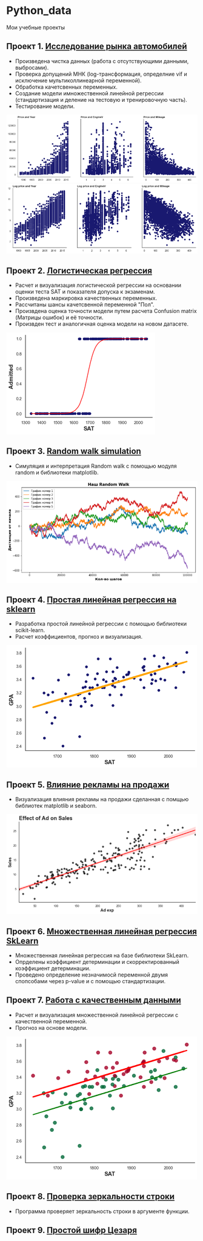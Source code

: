 # Python_data
Мои учебные проекты 

## Проект 1. [Исследование рынка автомобилей](https://github.com/arl9kin/Python_data/blob/master/ML/linear/Practice.ipynb)
- Произведена чистка данных (работа с отсутствующими данными, выбросами).
- Проверка допущений МНК (log-трансформация, определние vif и исключение мультиколлинеарной переменной).
- Обработка качетсвенных переменных.
- Создание модели имножественной линейной регрессии (стандартизация и деление на тестовую и тренировочную часть).
- Тестирование модели.

![alt text](https://github.com/arl9kin/Python_data/blob/master/images/auto.png)
![alt text](https://github.com/arl9kin/Python_data/blob/master/images/auto%201.png)

## Проект 2. [Логистическая регрессия](https://github.com/arl9kin/Python_data/blob/master/ML/logistic/Logittask2.ipynb)

- Расчет и визуализация логистической регрессии на основании оценки теста SAT и показателя допуска к экзаменам.
- Произведена маркировка качественных переменных.
- Рассчитаны шансы качетсвенной переменной "Пол".
- Произвдена оценка точности модели путем расчета Confusion matrix (Матрицы ошибок) и её точности.
- Произвден тeст и аналогичная оценка модели на новом датасете.

![alt text](https://github.com/arl9kin/Python_data/blob/master/images/logit1.png)

## Проект 3. [Random walk simulation](https://github.com/arl9kin/Python_data/blob/master/Tasks/Simulating_a_random_walk.ipynb)

- Симуляция и интерпретация Random walk с помощью модуля random и библиотеки matplotlib.

![alt text](https://github.com/arl9kin/Python_data/blob/master/images/random_walk.png)


## Проект 4. [Простая линейная регрессия на sklearn](https://github.com/arl9kin/Python_data/blob/master/ML/linear/SLR_sklearn.ipynb)

- Разработка простой линейной регрессии с помощью библиотеки scikit-learn.
- Расчет коэффициентов, прогноз и визуализация.

![alt text](https://github.com/arl9kin/Python_data/blob/master/images/skl.png)

## Проект 5. [Влияние рекламы на продажи](https://github.com/arl9kin/Python_data/blob/master/viz/scatter_with_trend.ipynb)

- Визуализация влияния рекламы на продажи сделанная с помщью библиотек matplotlib и seaborn. 

![alt text](https://github.com/arl9kin/Python_data/blob/master/images/trend1.png)

## Проект 6. [Множественная линейная регрессия SkLearn](https://github.com/arl9kin/Python_data/blob/master/ML/linear/MLR_sklearn.ipynb)

- Множественная линейная регрессия на базе библиотеки SkLearn.
- Опрделены коэффициент детерминации и скорректированный коэффициент детерминации.
- Проведено определение незначимосй переменной двумя спопсобами через p-value и с помощью стандартизации.
					
## Проект 7. [Работа с качественным данными](https://github.com/arl9kin/Python_data/blob/master/ML/linear/categorical.ipynb)

- Расчет и визуализация множественной линейной регрессии с качественной переменной.
- Прогноз на основе модели.

![alt text](https://github.com/arl9kin/Python_data/blob/master/images/cat.png)
			

## Проект 8. [Проверка зеркальности строки](https://github.com/arl9kin/Python_data/blob/master/Tasks/Mirror_string.ipynb)

- Программа проверяет зеркальность строки в аргументе функции. 
					
## Проект 9. [Простой шифр Цезаря](https://github.com/arl9kin/Python_data/blob/master/Tasks/CAESAR%20CHIPHER.ipynb)

